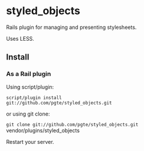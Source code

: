 # styled_objects

Rails plugin for managing and presenting stylesheets.

Uses LESS. 

## Install

### As a Rail plugin

Using script/plugin:

<code>script/plugin install git://github.com/pgte/styled_objects.git</code>

or using git clone: 

<code>git clone git://github.com/pgte/styled_objects.git</code> vendor/plugins/styled_objects

Restart your server.

